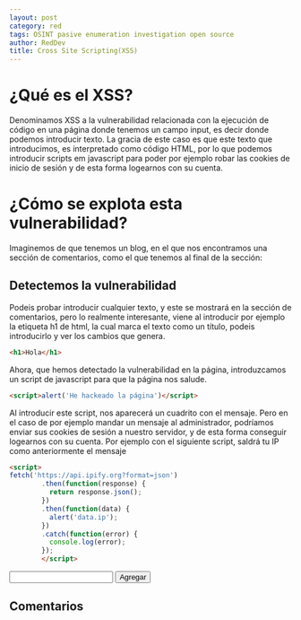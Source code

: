 ```yaml
---
layout: post
category: red
tags: OSINT pasive enumeration investigation open source 
author: RedDev
title: Cross Site Scripting(XSS)
---
```


# ¿Qué es el XSS?
Denominamos XSS a la vulnerabilidad relacionada con la ejecución de código en una página donde tenemos un campo input, es decir donde podemos introducir texto.
La gracia de este caso es que este texto que introducimos, es interpretado como código HTML, por lo que podemos introducir scripts em javascript para poder por ejemplo robar las cookies de inicio de sesión y de esta forma logearnos con su cuenta.

# ¿Cómo se explota esta vulnerabilidad?
Imaginemos de que tenemos un blog, en el que nos encontramos una sección de comentarios, como el que tenemos al final de la sección:

## Detectemos la vulnerabilidad
Podeis probar introducir cualquier texto, y este se mostrará en la sección de comentarios, pero lo realmente interesante, viene al introducir por ejemplo la etiqueta h1 de html, la cual marca el texto como un título, podeis introducirlo y ver los cambios que genera.
```html
<h1>Hola</h1>
```
Ahora, que hemos detectado la vulnerabilidad en la página, introduzcamos un script de javascript para que la página nos salude.
```html
<script>alert('He hackeado la página')</script>
```
Al introducir este script, nos aparecerá un cuadrito con el mensaje.
Pero en el caso de por ejemplo mandar un mensaje al administrador, podríamos enviar sus cookies de sesión a nuestro servidor, y de esta forma conseguir logearnos con su cuenta.
Por ejemplo con el siguiente script, saldrá tu IP como anteriormente el mensaje
```html
<script>
fetch('https://api.ipify.org?format=json')
        .then(function(response) {
          return response.json();
        })
        .then(function(data) {
          alert('data.ip');
        })
        .catch(function(error) {
          console.log(error);
        });
        </script>
```

  <input type="text" id="Texto">
  <button onclick="agregarTexto()">Agregar</button>



  ## Comentarios
  <div id="lista"></div>



 
 <script>
    function agregarTexto() {
      var input = document.getElementById("Texto");
      var texto = input.value;
      var lista = document.getElementById("lista");
      
      lista.innerText = texto;
      input.value = "";
    }
  </script>
